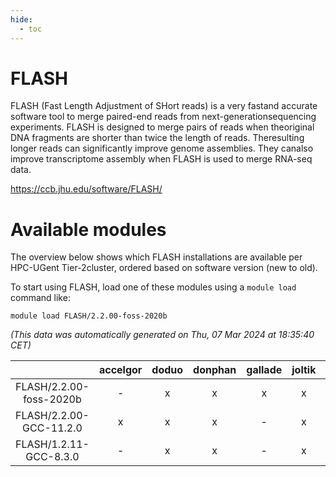 ```yaml
---
hide:
  - toc
---
```


FLASH
=====


FLASH (Fast Length Adjustment of SHort reads) is a very fastand accurate software tool to merge paired-end reads from next-generationsequencing experiments. FLASH is designed to merge pairs of reads when theoriginal DNA fragments are shorter than twice the length of reads. Theresulting longer reads can significantly improve genome assemblies. They canalso improve transcriptome assembly when FLASH is used to merge RNA-seq data.

https://ccb.jhu.edu/software/FLASH/
# Available modules


The overview below shows which FLASH installations are available per HPC-UGent Tier-2cluster, ordered based on software version (new to old).

To start using FLASH, load one of these modules using a `module load` command like:

```shell
module load FLASH/2.2.00-foss-2020b
```

*(This data was automatically generated on Thu, 07 Mar 2024 at 18:35:40 CET)*  

| |accelgor|doduo|donphan|gallade|joltik|skitty|
| :---: | :---: | :---: | :---: | :---: | :---: | :---: |
|FLASH/2.2.00-foss-2020b|-|x|x|x|x|x|
|FLASH/2.2.00-GCC-11.2.0|x|x|x|-|x|x|
|FLASH/1.2.11-GCC-8.3.0|-|x|x|-|x|-|
